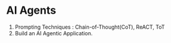 # AI Agents
1. Prompting Techniques : Chain-of-Thought(CoT), ReACT, ToT
2. Build an AI Agentic Application.
